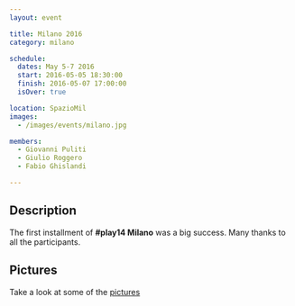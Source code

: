```yaml
---
layout: event

title: Milano 2016
category: milano

schedule:
  dates: May 5-7 2016
  start: 2016-05-05 18:30:00
  finish: 2016-05-07 17:00:00
  isOver: true

location: SpazioMil
images:
  - /images/events/milano.jpg

members:
  - Giovanni Puliti
  - Giulio Roggero
  - Fabio Ghislandi

---
```


## Description
The first installment of **#play14 Milano** was a big success.
Many thanks to all the participants.

## Pictures
Take a look at some of the [pictures](http://agilereloaded.500px.com/-play14-2016---milano)